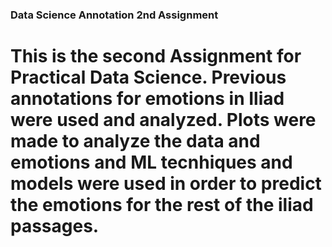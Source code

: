 ### Data Science Annotation 2nd Assignment

# This is the second Assignment for Practical Data Science. Previous annotations for emotions in Iliad were used and analyzed. Plots were made to analyze the data and emotions and ML tecnhiques and models were used in order to predict the emotions for the rest of the iliad passages. 

